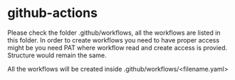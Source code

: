 # github-actions

Please check the folder .github/workflows, all the workflows are listed in this folder. In order to create workflows you need to have proper access might be you need PAT where workflow read and create access is provied. Structure would remain the same.

All the workflows will be created inside .github/workflows/<filename.yaml>

